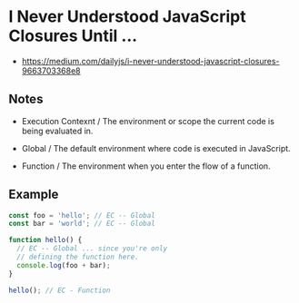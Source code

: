 # I Never Understood JavaScript Closures Until ...

- https://medium.com/dailyjs/i-never-understood-javascript-closures-9663703368e8

## Notes

- Execution Contexnt / The environment or scope the current code is being evaluated in.

- Global / The default environment where code is executed in JavaScript.

- Function / The environment when you enter the flow of a function.

## Example

```js
const foo = 'hello'; // EC -- Global
const bar = 'world'; // EC -- Global

function hello() {
  // EC -- Global ... since you're only
  // defining the function here.
  console.log(foo + bar);
}

hello(); // EC - Function
```
